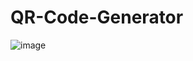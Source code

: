 # QR-Code-Generator

![image](https://github.com/Asadullah-nadeem/QR-Code-Generator/assets/88024587/3ef177e1-4e53-463e-9b13-2c4928249674)
